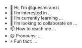 - 👋 Hi, I’m @guesmiramzi
- 👀 I’m interested in ...
- 🌱 I’m currently learning ...
- 💞️ I’m looking to collaborate on ...
- 📫 How to reach me ...
- 😄 Pronouns: ...
- ⚡ Fun fact: ...

<!---
guesmiramzi/guesmiramzi is a ✨ special ✨ repository because its `README.md` (this file) appears on your GitHub profile.
You can click the Preview link to take a look at your changes.
--->
